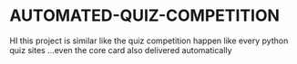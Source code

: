 # AUTOMATED-QUIZ-COMPETITION
HI this project is similar like the quiz competition happen like every python quiz sites ...even the core card also delivered automatically
